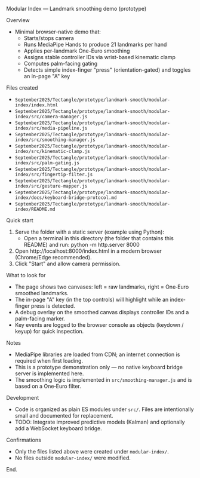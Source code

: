 Modular Index — Landmark smoothing demo (prototype)

Overview
- Minimal browser-native demo that:
  - Starts/stops camera
  - Runs MediaPipe Hands to produce 21 landmarks per hand
  - Applies per-landmark One-Euro smoothing
  - Assigns stable controller IDs via wrist-based kinematic clamp
  - Computes palm-facing gating
  - Detects simple index-finger "press" (orientation-gated) and toggles an in-page "A" key

Files created
- `September2025/Tectangle/prototype/landmark-smooth/modular-index/index.html`
- `September2025/Tectangle/prototype/landmark-smooth/modular-index/src/camera-manager.js`
- `September2025/Tectangle/prototype/landmark-smooth/modular-index/src/media-pipeline.js`
- `September2025/Tectangle/prototype/landmark-smooth/modular-index/src/smoothing-manager.js`
- `September2025/Tectangle/prototype/landmark-smooth/modular-index/src/kinematic-clamp.js`
- `September2025/Tectangle/prototype/landmark-smooth/modular-index/src/palm-gating.js`
- `September2025/Tectangle/prototype/landmark-smooth/modular-index/src/fingertip-filter.js`
- `September2025/Tectangle/prototype/landmark-smooth/modular-index/src/gesture-mapper.js`
- `September2025/Tectangle/prototype/landmark-smooth/modular-index/docs/keyboard-bridge-protocol.md`
- `September2025/Tectangle/prototype/landmark-smooth/modular-index/README.md`

Quick start
1. Serve the folder with a static server (example using Python):
   - Open a terminal in this directory (the folder that contains this README) and run:
     python -m http.server 8000
2. Open http://localhost:8000/index.html in a modern browser (Chrome/Edge recommended).
3. Click "Start" and allow camera permission.

What to look for
- The page shows two canvases: left = raw landmarks, right = One‑Euro smoothed landmarks.
- The in-page "A" key (in the top controls) will highlight while an index-finger press is detected.
- A debug overlay on the smoothed canvas displays controller IDs and a palm-facing marker.
- Key events are logged to the browser console as objects (keydown / keyup) for quick inspection.

Notes
- MediaPipe libraries are loaded from CDN; an internet connection is required when first loading.
- This is a prototype demonstration only — no native keyboard bridge server is implemented here.
- The smoothing logic is implemented in `src/smoothing-manager.js` and is based on a One‑Euro filter.

Development
- Code is organized as plain ES modules under `src/`. Files are intentionally small and documented for replacement.
- TODO: Integrate improved predictive models (KaIman) and optionally add a WebSocket keyboard bridge.

Confirmations
- Only the files listed above were created under `modular-index/`.
- No files outside `modular-index/` were modified.

End.